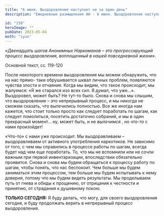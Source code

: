 ```yaml
---
title: "6 июня. Выздоровление наступает не за один день"
description: "Ежедневные размышления АН - 6 июня. Выздоровление наступает не за один день"

id: "158"
heroImage: ""
pubDate: 2023-05-04
moth: "iyun"
---
```


_«Двенадцать шагов Анонимных Наркоманов – это прогрессирующий процесс
выздоровления, воплощенный в нашей повседневной жизни»._

Основной текст, сс. 119-120

После некоторого времени выздоровления мы можем обнаружить, что на нас прямо-
таки обрушивается шквал личных проблем, появляются чувства злости и отчаяния.
Когда мы видим, что такое происходит, мы жалуемся: «Я же старался изо всех
сил. Я думал, что уже…». Выздоровел, может быть? Не тут-то было. Снова и снова
мы слышим, что выздоровление – это непрерывный процесс, и мы никогда не сможем
сказать, что вылечились полностью. Все же иногда нам кажется, что стоит только
просто как следует поработать по шагам, как следует помолиться, посетить
достаточно собраний, и мы в один прекрасный момент… ну, может быть, и не
_вылечимся_ , но _что-то_ с нами произойдет!

«Что-то» с нами уже происходит. Мы выздоравливаем – выздоравливаем от
активного употребления наркотиков. Не зависимо от того, с чем мы справились в
процессе работы по шагам, всегда будет над чем еще поработать. То, что мы не
вспомнили или не сочли важным при первой инвентаризации, впоследствии
обязательно проявится. Снова и снова мы будем обращаться к процессу работу по
шагам, чтобы понять, что нас беспокоит. Чем больше мы будем заниматься этим
процессом, тем больше мы будем испытывать к нему доверия, потому что мы будем
видеть результаты. Мы проделываем путь от гнева и обиды к прощению, от
отрицания к честности и принятию, от страдания к душевному покою.

**ТОЛЬКО СЕГОДНЯ:** Я буду делать, что могу, для своего выздоровления сегодня,
и буду продолжать верить в непрерывный процесс выздоровления.

